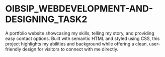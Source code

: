 # OIBSIP_WEBDEVELOPMENT-AND-DESIGNING_TASK2
A portfolio website showcasing my skills, telling my story, and providing easy contact options. Built with semantic HTML and styled using CSS, this project highlights my abilities and background while offering a clean, user-friendly design for visitors to connect with me directly.
